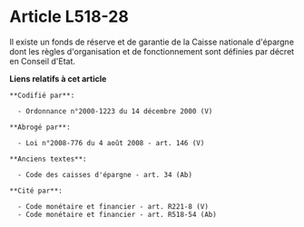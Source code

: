 # Article L518-28

Il existe un fonds de réserve et de garantie de la Caisse nationale d'épargne dont les règles d'organisation et de
fonctionnement sont définies par décret en Conseil d'Etat.

**Liens relatifs à cet article**

	**Codifié par**:

	  - Ordonnance n°2000-1223 du 14 décembre 2000 (V)

	**Abrogé par**:

	  - Loi n°2008-776 du 4 août 2008 - art. 146 (V)

	**Anciens textes**:

	  - Code des caisses d'épargne - art. 34 (Ab)

	**Cité par**:

	  - Code monétaire et financier - art. R221-8 (V)
	  - Code monétaire et financier - art. R518-54 (Ab)
